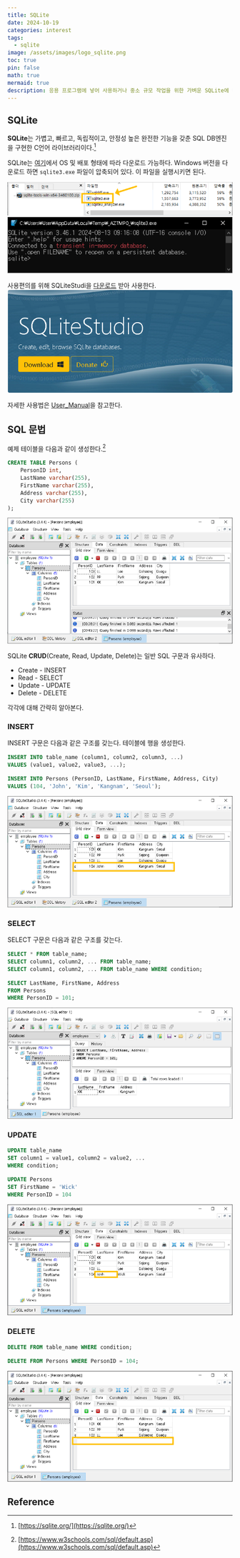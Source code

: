 ```yaml
---
title: SQLite
date: 2024-10-19
categories: interest
tags:
  - sqlite
image: /assets/images/logo_sqlite.png
toc: true
pin: false
math: true
mermaid: true
description: 응용 프로그램에 넣어 사용하거나 중소 규모 작업을 위한 가벼운 SQLite에 대해 알아본다.
---
```

## SQLite

**SQLite**는 가볍고, 빠르고,  독립적이고, 안정성 높은 완전한 기능을 갖춘 SQL DB엔진을 구현한 C언어 라이브러리이다.[^1]

[^1]: [https://sqlite.org/](https://sqlite.org/)

SQLite는 [여기](https://sqlite.org/download.html)에서 OS 및 배포 형태에 따라 다운로드 가능하다.  Windows 버전을 다운로드 하면 `sqlite3.exe` 파일이 압축되어 있다. 이 파일을 실행시키면 된다.

![](/assets/images/Pasted%20image%2020241018234515.png)
![](/assets/images/Pasted%20image%2020241018234555.png)

사용편의를 위해 SQLiteStudi을 [다운로드](https://github.com/pawelsalawa/sqlitestudio/releases/download/3.4.4/SQLiteStudio-3.4.4-windows-x64-installer.exe) 받아 사용한다.
![](/assets/images/Pasted%20image%2020241018234807.png)

자세한 사용법은 [User_Manual](https://github.com/pawelsalawa/sqlitestudio/wiki/User_Manual)을 참고한다.

## SQL 문법

예제 테이블을 다음과 같이 생성한다.[^2]

```sql
CREATE TABLE Persons (  
	PersonID int,  
	LastName varchar(255),  
	FirstName varchar(255),  
	Address varchar(255),  
	City varchar(255)  
);
```

[^2]: [https://www.w3schools.com/sql/default.asp](https://www.w3schools.com/sql/default.asp)

![](/assets/images/Pasted%20image%2020241019004610.png)


SQLite **CRUD**(Create, Read, Update, Delete)는 일반 SQL 구문과 유사하다.

- Create - INSERT
- Read - SELECT
- Update - UPDATE
- Delete - DELETE

각각에 대해 간략히 알아본다.
### INSERT

INSERT 구문은 다음과 같은 구조를 갖는다. 테이블에 행을 생성한다.

```sql
INSERT INTO table_name (column1, column2, column3, ...)  
VALUES (value1, value2, value3, ...);
```

```sql
INSERT INTO Persons (PersonID, LastName, FirstName, Address, City)
VALUES (104, 'John', 'Kim', 'Kangnam', 'Seoul');
```

![](/assets/images/Pasted%20image%2020241019004945.png)
### SELECT

SELECT 구문은 다음과 같은 구조를 갖는다.

```sql
SELECT * FROM table_name;
SELECT column1, column2, ... FROM table_name;
SELECT column1, column2, ... FROM table_name WHERE condition;
```

```sql
SELECT LastName, FirstName, Address
FROM Persons
WHERE PersonID = 101;
```

![](/assets/images/Pasted%20image%2020241019005244.png)
### UPDATE

```sql
UPDATE table_name  
SET column1 = value1, column2 = value2, ...  
WHERE condition;
```

```sql
UPDATE Persons
SET FirstName = 'Wick'
WHERE PersonID = 104
```

![](/assets/images/Pasted%20image%2020241019005659.png)

### DELETE
```sql
DELETE FROM table_name WHERE condition;
```

```sql
DELETE FROM Persons WHERE PersonID = 104;
```

![](/assets/images/Pasted%20image%2020241019005926.png)
## Reference